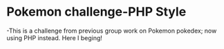 # Pokemon challenge-PHP Style
-This is a challenge from previous group work on Pokemon pokedex; now using PHP instead. Here I beging!
